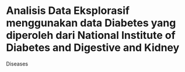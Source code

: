 # Analisis Data Eksplorasif menggunakan data Diabetes yang diperoleh dari National Institute of Diabetes and Digestive and Kidney
Diseases
